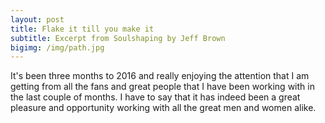 ```yaml
---
layout: post
title: Flake it till you make it
subtitle: Excerpt from Soulshaping by Jeff Brown
bigimg: /img/path.jpg
---
```


It's been three months to 2016 and really enjoying the attention that I am getting from all the fans and great people that I have been working with in the last couple of months.
I have to say that it has indeed been a great pleasure and opportunity working with all the great men and women alike.
